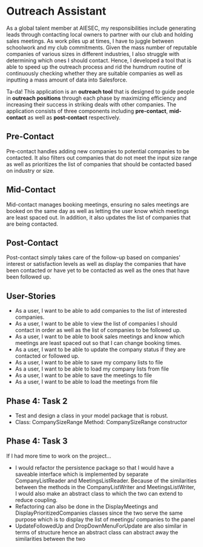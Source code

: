 # Outreach Assistant


As a global talent member at AIESEC, my responsibilities include generating leads through contacting local
owners to partner with our club and holding sales meetings. As work piles up at times, I have to juggle between schoolwork
 and my club commitments. Given the mass number of reputable companies of various sizes in different industries, I also struggle with
determining which ones I should contact. Hence, I developed a tool that is able to 
speed up the outreach process and rid the humdrum routine of continuously checking 
whether they are suitable companies as well as inputting a mass amount of data into Salesforce. 

Ta-da! This application is an **outreach tool** that is designed to guide people in 
**outreach positions** through each phase by maximizing efficiency and increasing their 
success in striking deals with other companies. The application consists of 
three components including **pre-contact**, **mid-contact** as well as **post-contact** respectively. 

## Pre-Contact
Pre-contact handles adding new companies to potential companies to be contacted. It also filters out companies
that do not meet the input size range as well as prioritizes the list of companies that should be contacted based on 
industry or size.  

## Mid-Contact 
Mid-contact manages booking meetings, ensuring no sales meetings are booked on the same day as well as
letting the user know which meetings are least spaced out. In addition, it also updates the list of companies
that are being contacted.  

## Post-Contact
Post-contact simply takes care of the follow-up based on companies' interest or satisfaction levels as well as
display the companies that have been contacted or have yet to be contacted as well as 
the ones that have been followed up. 


## User-Stories
- As a user, I want to be able to add companies to the list of interested companies. 
- As a user, I want to be able to view the list of companies I should contact in order as well as the list of companies 
to be followed up. 
- As a user, I want to be able to book sales meetings and know which meetings are least spaced out
so that I can change booking times. 
- As a user, I want to be able to update the company status if they are contacted or followed up. 
- As a user, I want to be able to save my company lists to file 
- As a user, I want to be able to load my company lists from file 
- As a user, I want to be able to save the meetings to file
- As a user, I want to be able to load the meetings from file 


## Phase 4: Task 2
- Test and design a class in your model package that is robust.  
- Class: CompanySizeRange Method: CompanySizeRange constructor 


## Phase 4: Task 3

If I had more time to work on the project...
- I would refactor the persistence package so that I would have a saveable interface which is implemented by separate
CompanyListReader and MeetingsListReader. Because of the similarities between 
the methods in the CompanyListWriter and MeetingsListWriter, I would also make
an abstract class to which the two can extend to reduce coupling. 
- Refactoring can also be done in the DisplayMeetings and DisplayPrioritizedCompanies classes
since the two serve the same purpose which is to display the list of meetings/ companies
to the panel 
- UpdateFollowedUp and DropDownMenuForUpdate are also similar in terms of structure hence an abstract class
can abstract away the similarities between the two



